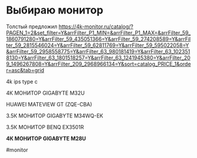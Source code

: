 # Выбираю монитор

Толстый предложил https://4k-monitor.ru/catalog/?PAGEN_1=2&set_filter=Y&arrFilter_P1_MIN=&arrFilter_P1_MAX=&arrFilter_59_1860791280=Y&arrFilter_59_435051366=Y&arrFilter_59_274208589=Y&arrFilter_59_2815546024=Y&arrFilter_59_62811769=Y&arrFilter_59_595022058=Y&arrFilter_59_2958558775=Y&arrFilter_63_980181419=Y&arrFilter_63_1023518130=Y&arrFilter_63_1801518257=Y&arrFilter_63_1241945380=Y&arrFilter_209_1496267808=Y&arrFilter_209_2968966134=Y&sort=catalog_PRICE_1&order=asc&tab=grid


4k ips type c

4К МОНИТОР GIGABYTE M32U

HUAWEI MATEVIEW GT (ZQE-CBA)

3.5К МОНИТОР GIGABYTE M34WQ-EK

3.5К МОНИТОР BENQ EX3501R

**4К МОНИТОР GIGABYTE M28U**

#monitor
